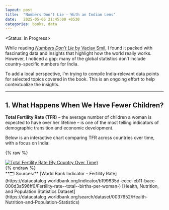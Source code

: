 ```yaml
---
layout: post
title:  "Numbers Don't Lie – With an Indian Lens"
date:   2025-05-05 21:45:00 +0530
categories: books, data
---
```


<Status: In Progress>

While reading [*Numbers Don’t Lie* by Vaclav Smil](https://www.goodreads.com/book/show/50705179-numbers-don-t-lie), I found it packed with fascinating data and insights that highlight how the world really works. However, I noticed a gap: many of the global statistics don’t include country-specific numbers for India.

To add a local perspective, I’m trying to compile India-relevant data points for selected topics covered in the book. This is an ongoing effort to help contextualize the insights.

---

## 1. What Happens When We Have Fewer Children?

**Total Fertility Rate (TFR)** – the average number of children a woman is expected to have over her lifetime – is one of the most telling indicators of demographic transition and economic development.

Below is an interactive chart comparing TFR across countries over time, with a focus on India:

{% raw %}
<div class='tableauPlaceholder' id='viz1746467634679' style='position: relative'>
  <noscript>
    <a href='#'>
      <img alt='Total Fertility Rate (By Country Over Time) '
           src='https:&#47;&#47;public.tableau.com&#47;static&#47;images&#47;YT&#47;YTYNQMHSP&#47;1_rss.png'
           style='border: none' />
    </a>
  </noscript>
  <object class='tableauViz' style='display:none;'>
    <param name='host_url' value='https%3A%2F%2Fpublic.tableau.com%2F' />
    <param name='embed_code_version' value='3' />
    <param name='path' value='shared&#47;YTYNQMHSP' />
    <param name='toolbar' value='yes' />
    <param name='static_image'
           value='https:&#47;&#47;public.tableau.com&#47;static&#47;images&#47;YT&#47;YTYNQMHSP&#47;1.png' />
    <param name='animate_transition' value='yes' />
    <param name='display_static_image' value='yes' />
    <param name='display_spinner' value='yes' />
    <param name='display_overlay' value='yes' />
    <param name='display_count' value='yes' />
    <param name='language' value='en-GB' />
    <param name='filter' value='publish=yes' />
  </object>
</div>
<script type='text/javascript'>
  var divElement = document.getElementById('viz1746467634679');
  var vizElement = divElement.getElementsByTagName('object')[0];
  vizElement.style.width = '100%';
  vizElement.style.height = (divElement.offsetWidth * 0.75) + 'px';
  var scriptElement = document.createElement('script');
  scriptElement.src = 'https://public.tableau.com/javascripts/api/viz_v1.js';
  vizElement.parentNode.insertBefore(scriptElement, vizElement);
</script>
{% endraw %}

<br>
**🗂 Sources:**
[World Bank Indicator – Fertility Rate](https://datacatalog.worldbank.org/indicator/b199835d-eece-eb11-bacc-000d3a596ff0/Fertility-rate--total--births-per-woman-)
[Health, Nutrition, and Population Statistics Dataset](https://datacatalog.worldbank.org/search/dataset/0037652/Health-Nutrition-and-Population-Statistics)

